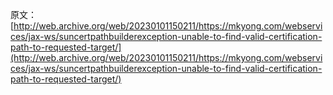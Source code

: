 原文：[http://web.archive.org/web/20230101150211/https://mkyong.com/webservices/jax-ws/suncertpathbuilderexception-unable-to-find-valid-certification-path-to-requested-target/](http://web.archive.org/web/20230101150211/https://mkyong.com/webservices/jax-ws/suncertpathbuilderexception-unable-to-find-valid-certification-path-to-requested-target/)